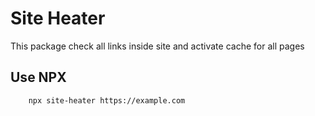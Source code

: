 # Site Heater

This package check all links inside site and activate cache for all pages

## Use NPX
```
    npx site-heater https://example.com
```
